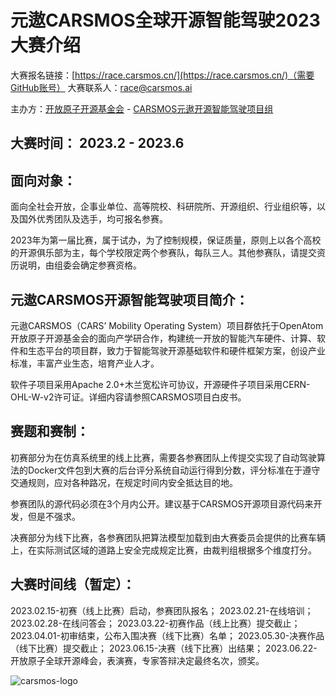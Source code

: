 # **元遨CARSMOS全球开源智能驾驶2023大赛介绍**

大赛报名链接：[https://race.carsmos.cn/](https://race.carsmos.cn/)（需要GitHub账号）
大赛联系人：race@carsmos.ai

主办方：[开放原子开源基金会](https://www.openatom.org/home) - [CARSMOS元遨开源智能驾驶项目组](http://carsmos.ai)
 
## **大赛时间：** 2023.2 - 2023.6
 
## **面向对象：**

面向全社会开放，企事业单位、高等院校、科研院所、开源组织、行业组织等，以及国外优秀团队及选手，均可报名参赛。

2023年为第一届比赛，属于试办，为了控制规模，保证质量，原则上以各个高校的开源俱乐部为主，每个学校限定两个参赛队，每队三人。其他参赛队，请提交资历说明，由组委会确定参赛资格。
  
## **元遨CARSMOS开源智能驾驶项目简介：**

元遨CARSMOS（CARS’ Mobility Operating System）项目群依托于OpenAtom开放原子开源基金会的面向产学研合作，构建统一开放的智能汽车硬件、计算、软件和生态平台的项目群，致力于智能驾驶开源基础软件和硬件框架方案，创设产业标准，丰富产业生态，培育产业人才。

软件子项目采用Apache 2.0+木兰宽松许可协议，开源硬件子项目采用CERN-OHL-W-v2许可证。详细内容请参照CARSMOS项目白皮书。
 
## **赛题和赛制：**

初赛部分为在仿真系统里的线上比赛，需要各参赛团队上传提交实现了自动驾驶算法的Docker文件包到大赛的后台评分系统自动运行得到分数，评分标准在于遵守交通规则，应对各种路况，在规定时间内安全抵达目的地。

参赛团队的源代码必须在3个月内公开。建议基于CARSMOS开源项目源代码来开发，但是不强求。

决赛部分为线下比赛，各参赛团队把算法模型加载到由大赛委员会提供的比赛车辆上，在实际测试区域的道路上安全完成规定比赛，由裁判组根据多个维度打分。
 
## **大赛时间线（暂定）**：

2023.02.15-初赛（线上比赛）启动，参赛团队报名；
2023.02.21-在线培训；
2023.02.28-在线问答会；
2023.03.22-初赛作品（线上比赛）提交截止；
2023.04.01-初审结束，公布入围决赛（线下比赛）名单；
2023.05.30-决赛作品（线下比赛）提交截止；
2023.06.15-决赛（线下比赛）出结果；
2023.06.22-开放原子全球开源峰会，表演赛，专家答辩决定最终名次，颁奖。
 

![carsmos-logo](https://user-images.githubusercontent.com/99924265/219509901-34f8bff0-6c4b-4c7f-937b-696de3680d01.jpg)
